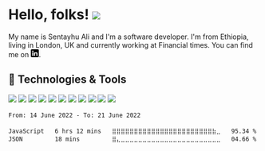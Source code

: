 # Hello, folks! <img src="https://raw.githubusercontent.com/MartinHeinz/MartinHeinz/master/wave.gif" width="30px">

My name is Sentayhu Ali and I'm a software developer. I'm from Ethiopia, living in London, UK and currently working at Financial times. You can find me on [![LinkedIn][1.1]][2].

## 🔧 Technologies & Tools
![](https://img.shields.io/badge/JavaScript-F7DF1E?style=for-the-badge&logo=javascript&logoColor=black)
![](https://img.shields.io/badge/Node.js-43853D?style=for-the-badge&logo=node.js&logoColor=white)
![](https://img.shields.io/badge/Rust-000000?style=for-the-badge&logo=rust&logoColor=white)
![](https://img.shields.io/badge/Express.js-404D59?style=for-the-badge)
![](https://img.shields.io/badge/PostgreSQL-316192?style=for-the-badge&logo=postgresql&logoColor=white)
![](https://img.shields.io/badge/MongoDB-4EA94B?style=for-the-badge&logo=mongodb&logoColor=white)
![](https://img.shields.io/badge/Heroku-430098?style=for-the-badge&logo=heroku&logoColor=white)
![](https://img.shields.io/badge/React-20232A?style=for-the-badge&logo=react&logoColor=61DAFB)
![](https://img.shields.io/badge/GitHub-100000?style=for-the-badge&logo=github&logoColor=white)
![](https://img.shields.io/badge/Cloud-AWS-informational?style=flat&logo=digitalocean&logoColor=white&color=2bbc8a)
![](https://img.shields.io/badge/Query-GraphQL-informational?style=flat&logo=digitalocean&logoColor=white&color=2bbc8a)

<!--START_SECTION:waka-->

```text
From: 14 June 2022 - To: 21 June 2022

JavaScript   6 hrs 12 mins   ⣿⣿⣿⣿⣿⣿⣿⣿⣿⣿⣿⣿⣿⣿⣿⣿⣿⣿⣿⣿⣿⣿⣿⣷⣀   95.34 %
JSON         18 mins         ⣿⣄⣀⣀⣀⣀⣀⣀⣀⣀⣀⣀⣀⣀⣀⣀⣀⣀⣀⣀⣀⣀⣀⣀⣀   04.66 %
```

<!--END_SECTION:waka-->

<!-- links to social media icons -->

<!-- icons without padding -->
[1.1]: https://github.com/sentayhuJo/sentayhuJo/blob/master/linkedin-3-16.png (LinkedIn icon without padding)


<!-- links to your social media accounts -->

[1]: https://github.com/sentayhuJo
[2]: https://www.linkedin.com/in/sentayhu/


<!-- Resources -->
<!-- Icons: https://simpleicons.org/ -->
<!-- GitHub Stats: https://github.com/anuraghazra/github-readme-stats -->
<!-- Emojis: https://emojipedia.org/emoji/ -->
<!-- HTML Emojis: https://www.fileformat.info/index.htm -->
<!-- Shields: https://shields.io/ -->
<!-- Awesome GitHub Profile README: https://github.com/abhisheknaiidu/awesome-github-profile-readme -->
